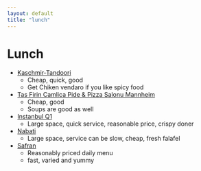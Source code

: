 ```yaml
---
layout: default
title: "lunch"
---
```


# Lunch

- [Kaschmir-Tandoori](https://maps.app.goo.gl/PbahztCR7p1NJRpB9)
  - Cheap, quick, good
  - Get Chiken vendaro if you like spicy food
- [Tas Firin Camlica Pide & Pizza Salonu Mannheim](https://maps.app.goo.gl/E1oHz8pTuZB6UnjK9)
  - Cheap, good
  - Soups are good as well
- [Instanbul Q1](https://istanbul-q1.de/)
  - Large space, quick service, reasonable price, crispy doner
- [Nabati](https://nabati-mannheim.eatbu.com/?lang=en)
  - Large space, service can be slow, cheap, fresh falafel
- [Safran](https://goo.gl/maps/xCxRfAp6VwXpMp4v8)
  - Reasonably priced daily menu
  - fast, varied and yummy
